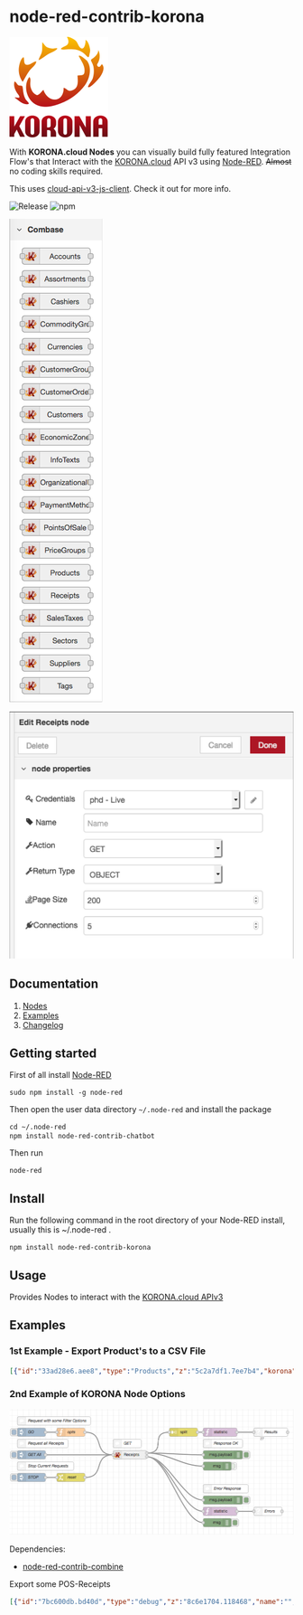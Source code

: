 # node-red-contrib-korona

![KORONA](https://raw.githubusercontent.com/COMBASE/node-red-contrib-korona/master/docs/images/korona.svg)

With **KORONA.cloud Nodes** you can visually build fully featured Integration Flow's that Interact with the [KORONA.cloud](https://www.koronacloud.com/web) API v3 using [Node-RED](https://nodered.org/).
~~Almost~~ no coding skills required.

This uses [cloud-api-v3-js-client](https://www.npmjs.com/package/cloud-api-v3-js-client). Check it out for more info.

![Release](https://img.shields.io/npm/v/node-red-contrib-korona.svg)
![npm](https://img.shields.io/npm/dm/node-red-contrib-korona.svg)

![Nodes](https://raw.githubusercontent.com/COMBASE/node-red-contrib-korona/master/docs/images/nodes.png)

![Node Settings](https://raw.githubusercontent.com/COMBASE/node-red-contrib-korona/master/docs/images/node-settings.png)

## Documentation

1. [Nodes](https://raw.githubusercontent.com/COMBASE/node-red-contrib-korona/master/docs/ToDo_API-Features.md)
2. [Examples](README.md#Examples)
3. [Changelog](https://raw.githubusercontent.com/COMBASE/node-red-contrib-korona/master/CHANGELOG.md)

## Getting started

First of all install [Node-RED](http://nodered.org/docs/getting-started/installation)

```shell
sudo npm install -g node-red
```

Then open  the user data directory  `~/.node-red`  and install the package

```shell
cd ~/.node-red
npm install node-red-contrib-chatbot
```

Then run

```shell
node-red
```

## Install

Run the following command in the root directory of your Node-RED install, usually
this is ~/.node-red .

```shell
npm install node-red-contrib-korona
```

## Usage

Provides Nodes to interact with the [KORONA.cloud APIv3](https://www.koronacloud.com/web/api/v3/swagger.json)

## Examples

### 1st Example - Export Product's to a CSV File

```json
[{"id":"33ad28e6.aee8","type":"Products","z":"5c2a7df1.7ee7b4","korona":"","name":"","action":"GET","rtype":"OBJECT","pagesize":200,"connections":"5","x":420,"y":240,"wires":[["d1101e9d.933078","c05480df.fa283","8fae69e2.ad64f8"],["ea7f417.9fd45c","1f3af244.fe63de"]]},{"id":"4e4e6a0f.5184a4","type":"inject","z":"5c2a7df1.7ee7b4","name":"GET All","topic":"","payload":"","payloadType":"str","repeat":"","crontab":"","once":false,"onceDelay":"","x":130,"y":240,"wires":[["33ad28e6.aee8"]]},{"id":"44a70645.b202c8","type":"inject","z":"5c2a7df1.7ee7b4","name":"STOP","topic":"","payload":"true","payloadType":"bool","repeat":"","crontab":"","once":false,"onceDelay":"","x":130,"y":320,"wires":[["8540a4ee.9806f8"]]},{"id":"8540a4ee.9806f8","type":"change","z":"5c2a7df1.7ee7b4","name":"reset","rules":[{"t":"move","p":"payload","pt":"msg","to":"reset","tot":"msg"}],"action":"","property":"","from":"","to":"","reg":false,"x":270,"y":320,"wires":[["33ad28e6.aee8"]]},{"id":"257c3f9b.e26fa8","type":"comment","z":"5c2a7df1.7ee7b4","name":"Stop Current Requests","info":"","x":180,"y":280,"wires":[]},{"id":"1f013ff4.cd7e3","type":"comment","z":"5c2a7df1.7ee7b4","name":"Request all Products","info":"","x":170,"y":200,"wires":[]},{"id":"7fc29cd5.6ded8c","type":"csv","z":"5c2a7df1.7ee7b4","name":"","sep":",","hdrin":"","hdrout":true,"multi":"one","ret":"\\n","temp":"name,number,firstprice,listed","skip":"0","x":930,"y":240,"wires":[["7ae75e16.d90b38"]]},{"id":"c05480df.fa283","type":"debug","z":"5c2a7df1.7ee7b4","name":"","active":false,"tosidebar":true,"console":false,"tostatus":false,"complete":"payload","x":630,"y":140,"wires":[]},{"id":"ea7f417.9fd45c","type":"debug","z":"5c2a7df1.7ee7b4","name":"","active":true,"tosidebar":true,"console":false,"tostatus":false,"complete":"payload","x":630,"y":400,"wires":[]},{"id":"be761bc6.7bade","type":"comment","z":"5c2a7df1.7ee7b4","name":"Error Response","info":"","x":640,"y":360,"wires":[]},{"id":"23e62d38.5ccbf2","type":"comment","z":"5c2a7df1.7ee7b4","name":"Response OK","info":"","x":630,"y":100,"wires":[]},{"id":"1f3af244.fe63de","type":"debug","z":"5c2a7df1.7ee7b4","name":"","active":true,"tosidebar":true,"console":false,"tostatus":false,"complete":"true","x":610,"y":440,"wires":[]},{"id":"d1101e9d.933078","type":"debug","z":"5c2a7df1.7ee7b4","name":"","active":false,"tosidebar":true,"console":false,"tostatus":false,"complete":"true","x":610,"y":180,"wires":[]},{"id":"8fae69e2.ad64f8","type":"split","z":"5c2a7df1.7ee7b4","name":"","splt":"\\n","spltType":"str","arraySplt":1,"arraySpltType":"len","stream":false,"addname":"","x":610,"y":240,"wires":[["eb0e4e88.eeff1"]]},{"id":"6e522dce.6f7c6c","type":"function","z":"5c2a7df1.7ee7b4","name":"opts","func":"msg.opts = {\n    page: 1,\n\tsize: 5, \n\tsort: \"number\",\n\trevision: 0, \n\tincludeDeleted: false,\n\tproductCodes: null,\n\tcommodityGroup: null,\n\tassortment: null,\n\ttag: null\n}\nreturn msg;","outputs":1,"noerr":0,"x":270,"y":160,"wires":[["33ad28e6.aee8"]]},{"id":"152a43d5.0dc1fc","type":"inject","z":"5c2a7df1.7ee7b4","name":"GO","topic":"","payload":"","payloadType":"str","repeat":"","crontab":"","once":false,"onceDelay":"","x":130,"y":160,"wires":[["6e522dce.6f7c6c"]]},{"id":"7ae75e16.d90b38","type":"file","z":"5c2a7df1.7ee7b4","name":"","filename":"products.cvs","appendNewline":false,"createDir":true,"overwriteFile":"false","x":1090,"y":240,"wires":[]},{"id":"eb0e4e88.eeff1","type":"change","z":"5c2a7df1.7ee7b4","name":"get firstprice","rules":[{"t":"move","p":"payload.prices[0].value","pt":"msg","to":"payload.firstprice","tot":"msg"}],"action":"","property":"","from":"","to":"","reg":false,"x":770,"y":240,"wires":[["7fc29cd5.6ded8c"]]}]
```

### 2nd Example of KORONA Node Options

![Example2](https://raw.githubusercontent.com/COMBASE/node-red-contrib-korona/master/docs/images/flow-receipts.png)

Dependencies:

- [node-red-contrib-combine](https://flows.nodered.org/node/node-red-contrib-combine)

Export some POS-Receipts

```json
[{"id":"7bc600db.bd40d","type":"debug","z":"8c6e1704.118468","name":"","active":true,"tosidebar":true,"console":false,"tostatus":false,"complete":"payload","x":970,"y":200,"wires":[]},{"id":"f10e6c69.51d8d","type":"debug","z":"8c6e1704.118468","name":"","active":true,"tosidebar":true,"console":false,"tostatus":false,"complete":"payload","x":970,"y":360,"wires":[]},{"id":"a431b3e0.969c6","type":"comment","z":"8c6e1704.118468","name":"Error Response","info":"","x":980,"y":320,"wires":[]},{"id":"b9f5c67d.79fec8","type":"comment","z":"8c6e1704.118468","name":"Response OK","info":"","x":970,"y":160,"wires":[]},{"id":"c04d9fde.7572c","type":"combine-statistic","z":"8c6e1704.118468","name":"","topic":"","operator":"len","defer":"1000","timeout":0,"distinction":"_msgid","x":960,"y":120,"wires":[["41713c9e.68fdf4"]]},{"id":"41713c9e.68fdf4","type":"bigstatus","z":"8c6e1704.118468","name":"Results","locale":"","show_date":false,"show_duration":false,"x":1140,"y":120,"wires":[[]]},{"id":"6acdde30.b552c","type":"combine-statistic","z":"8c6e1704.118468","name":"","topic":"","operator":"len","defer":"250","timeout":0,"distinction":"_msgid","x":960,"y":400,"wires":[["58a35fdf.2bd89"]]},{"id":"58a35fdf.2bd89","type":"bigstatus","z":"8c6e1704.118468","name":"Errors","locale":"","show_date":false,"show_duration":false,"x":1130,"y":400,"wires":[[]]},{"id":"f072b803.5734a8","type":"split","z":"8c6e1704.118468","name":"","splt":"\\n","spltType":"str","arraySplt":1,"arraySpltType":"len","stream":false,"addname":"","x":830,"y":120,"wires":[["c04d9fde.7572c"]]},{"id":"5440e851.cf8ee8","type":"comment","z":"8c6e1704.118468","name":"GET","info":"","x":630,"y":160,"wires":[]},{"id":"3e214fe5.274d2","type":"inject","z":"8c6e1704.118468","name":"GET All","topic":"","payload":"","payloadType":"str","repeat":"","crontab":"","once":false,"onceDelay":"","x":290,"y":200,"wires":[["4995db5c.070cc4"]]},{"id":"f781f6d7.1f8d58","type":"inject","z":"8c6e1704.118468","name":"STOP","topic":"","payload":"true","payloadType":"bool","repeat":"","crontab":"","once":false,"onceDelay":"","x":290,"y":280,"wires":[["735da46b.10b76c"]]},{"id":"735da46b.10b76c","type":"change","z":"8c6e1704.118468","name":"reset","rules":[{"t":"move","p":"payload","pt":"msg","to":"reset","tot":"msg"}],"action":"","property":"","from":"","to":"","reg":false,"x":430,"y":280,"wires":[["4995db5c.070cc4"]]},{"id":"d5539ca0.6fa72","type":"debug","z":"8c6e1704.118468","name":"","active":true,"tosidebar":true,"console":false,"tostatus":false,"complete":"true","x":950,"y":440,"wires":[]},{"id":"7e9cd5a8.63b40c","type":"function","z":"8c6e1704.118468","name":"opts","func":"msg.opts = {\n\tsize: 10,\n\tsort: \"number\",\n\trevision: 0,\n\tpointOfSale: null,\n\torganizationalUnit: null,\n\tzCount: null,\n\tminCreateTime: null,\n\tmaxCreateTime: null\n}\nreturn msg;","outputs":1,"noerr":0,"x":430,"y":120,"wires":[["4995db5c.070cc4"]]},{"id":"4163bea0.87426","type":"inject","z":"8c6e1704.118468","name":"GO","topic":"","payload":"","payloadType":"str","repeat":"","crontab":"","once":false,"onceDelay":"","x":290,"y":120,"wires":[["7e9cd5a8.63b40c"]]},{"id":"4995db5c.070cc4","type":"Receipts","z":"8c6e1704.118468","korona":"","name":"","action":"GET","rtype":"OBJECT","pagesize":200,"connections":5,"x":640,"y":200,"wires":[["f072b803.5734a8","7bc600db.bd40d","939254df.abf078"],["6acdde30.b552c","f10e6c69.51d8d","d5539ca0.6fa72"]]},{"id":"939254df.abf078","type":"debug","z":"8c6e1704.118468","name":"","active":false,"tosidebar":true,"console":false,"tostatus":false,"complete":"true","x":950,"y":240,"wires":[]},{"id":"eb574fb4.012d3","type":"comment","z":"8c6e1704.118468","name":"Request with some Filter Options","info":"","x":370,"y":80,"wires":[]},{"id":"cce1d930.4cf738","type":"comment","z":"8c6e1704.118468","name":"Stop Current Requests","info":"","x":340,"y":240,"wires":[]},{"id":"b096b816.da2d18","type":"comment","z":"8c6e1704.118468","name":"Request all Receipts","info":"","x":330,"y":160,"wires":[]}]
```